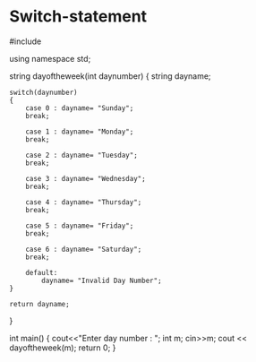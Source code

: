 # Switch-statement

#include <iostream>

using namespace std;


string dayoftheweek(int daynumber)
{
    string dayname;


    switch(daynumber)
    {
        case 0 : dayname= "Sunday";
        break;

        case 1 : dayname= "Monday";
        break;

        case 2 : dayname= "Tuesday";
        break;

        case 3 : dayname= "Wednesday";
        break;

        case 4 : dayname= "Thursday";
        break;

        case 5 : dayname= "Friday";
        break;

        case 6 : dayname= "Saturday";
        break;

        default:
            dayname= "Invalid Day Number";
    }

    return dayname;
}




int main()
{
    cout<<"Enter day number : ";
    int m;
    cin>>m;
    cout << dayoftheweek(m);
    return 0;
}
